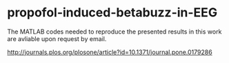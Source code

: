 # propofol-induced-betabuzz-in-EEG

The  MATLAB  codes  needed  to  reproduce  the  presented
results in  this  work are avliable upon request by email. 

http://journals.plos.org/plosone/article?id=10.1371/journal.pone.0179286
